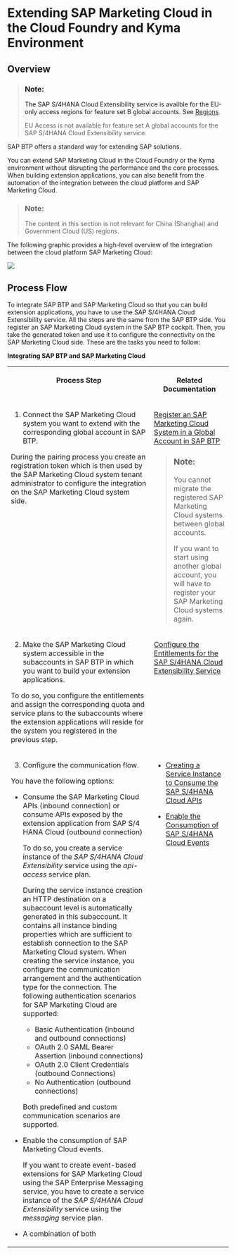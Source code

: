 <!-- loio18bb3d945ab948b2ab2218b7869d0faf -->

# Extending SAP Marketing Cloud in the Cloud Foundry and Kyma Environment



<a name="loio18bb3d945ab948b2ab2218b7869d0faf__section_tf1_c2m_blb"/>

## Overview

> ### Note:  
> The SAP S/4HANA Cloud Extensibility service is availble for the EU-only access regions for feature set B global accounts. See [Regions](https://help.sap.com/docs/btp/sap-business-technology-platform/regions).
> 
> EU Access is not available for feature set A global accounts for the SAP S/4HANA Cloud Extensibility service.

SAP BTP offers a standard way for extending SAP solutions.

You can extend SAP Marketing Cloud in the Cloud Foundry or the Kyma environment without disrupting the performance and the core processes. When building extension applications, you can also benefit from the automation of the integration between the cloud platform and SAP Marketing Cloud.

> ### Note:  
> The content in this section is not relevant for China \(Shanghai\) and Government Cloud \(US\) regions.

The following graphic provides a high-level overview of the integration between the cloud platform SAP Marketing Cloud:

![](images/Extending_SAP_Marketing_Cloud_4f1f7c6.png)



<a name="loio18bb3d945ab948b2ab2218b7869d0faf__section_z4j_xnm_blb"/>

## Process Flow

To integrate SAP BTP and SAP Marketing Cloud so that you can build extension applications, you have to use the SAP S/4HANA Cloud Extensibility service. All the steps are the same from the SAP BTP side. You register an SAP Marketing Cloud system in the SAP BTP cockpit. Then, you take the generated token and use it to configure the connectivity on the SAP Marketing Cloud side. These are the tasks you need to follow:

**Integrating SAP BTP and SAP Marketing Cloud**


<table>
<tr>
<th valign="top">

Process Step

</th>
<th valign="top">

Related Documentation

</th>
</tr>
<tr>
<td valign="top">

1. Connect the SAP Marketing Cloud system you want to extend with the corresponding global account in SAP BTP.

During the pairing process you create an registration token which is then used by the SAP Marketing Cloud system tenant administrator to configure the integration on the SAP Marketing Cloud system side.

</td>
<td valign="top">

[Register an SAP Marketing Cloud System in a Global Account in SAP BTP](register-an-sap-marketing-cloud-system-in-a-global-account-in-sap-btp-e9d975a.md)

> ### Note:  
> You cannot migrate the registered SAP Marketing Cloud systems between global accounts.
> 
> If you want to start using another global account, you will have to register your SAP Marketing Cloud systems again.



</td>
</tr>
<tr>
<td valign="top">

2. Make the SAP Marketing Cloud system accessible in the subaccounts in SAP BTP in which you want to build your extension applications.

To do so, you configure the entitlements and assign the corresponding quota and service plans to the subaccounts where the extension applications will reside for the system you registered in the previous step.

</td>
<td valign="top">

[Configure the Entitlements for the SAP S/4HANA Cloud Extensibility Service](configure-the-entitlements-for-the-sap-s-4hana-cloud-extensibility-service-65ad330.md) 

</td>
</tr>
<tr>
<td valign="top">

3. Configure the communication flow.

You have the following options:

-   Consume the SAP Marketing Cloud APIs \(inbound connection\) or consume APIs exposed by the extension application from SAP S/4 HANA Cloud \(outbound connection\)

    To do so, you create a service instance of the *SAP S/4HANA Cloud Extensibility* service using the *api-access* service plan.

    During the service instance creation an HTTP destination on a subaccount level is automatically generated in this subaccount. It contains all instance binding properties which are sufficient to establish connection to the SAP Marketing Cloud system. When creating the service instance, you configure the communication arrangement and the authentication type for the connection. The following authentication scenarios for SAP Marketing Cloud are supported:

    -   Basic Authentication \(inbound and outbound connections\)
    -   OAuth 2.0 SAML Bearer Assertion \(inbound connections\)
    -   OAuth 2.0 Client Credentials \(outbound Connections\)
    -   No Authentication \(outbound connections\)

    Both predefined and custom communication scenarios are supported.

-   Enable the consumption of SAP Marketing Cloud events.

    If you want to create event-based extensions for SAP Marketing Cloud using the SAP Enterprise Messaging service, you have to create a service instance of the *SAP S/4HANA Cloud Extensibility* service using the *messaging* service plan.

-   A combination of both



</td>
<td valign="top">

-   [Creating a Service Instance to Consume the SAP S/4HANA Cloud APIs](create-a-service-instance-to-consume-the-sap-s-4hana-cloud-apis-a735641.md)

-   [Enable the Consumption of SAP S/4HANA Cloud Events](enable-the-consumption-of-sap-s-4hana-cloud-events-d476ff0.md)




</td>
</tr>
</table>


